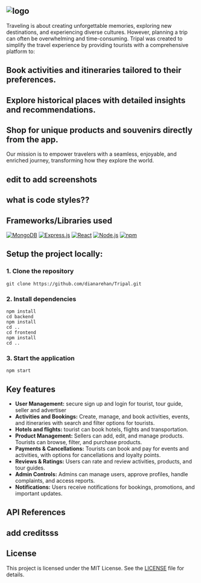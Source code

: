  ![logo](https://github.com/user-attachments/assets/2d83d299-a3b9-4a42-a6f0-091d3e7add52)
--------
Traveling is about creating unforgettable memories, exploring new destinations, and experiencing diverse cultures. However, planning a trip can often be overwhelming and time-consuming. Tripal was created to simplify the travel experience by providing tourists with a comprehensive platform to:
## Book activities and itineraries tailored to their preferences.
## Explore historical places with detailed insights and recommendations.
## Shop for unique products and souvenirs directly from the app.
Our mission is to empower travelers with a seamless, enjoyable, and enriched journey, transforming how they explore the world.

## edit to add screenshots

## what is code styles??

## Frameworks/Libraries used
[![MongoDB][MongoDB]][MongoDB-url]
[![Express.js][Express.js]][Express-url]
[![React][React.js]][React-url]
[![Node.js][Node.js]][Node-url]
[![npm][npm]][npm-url]

## Setup the project locally:
### 1. Clone the repository
```
git clone https://github.com/dianarehan/Tripal.git
```
### 2. Install dependencies
```
npm install
cd backend
npm install
cd ..
cd frontend
npm install
cd ..
```
### 3. Start the application
```
npm start
```
## Key features
* **User Management:** secure sign up and login for tourist, tour guide, seller and advertiser
* **Activities and Bookings:** Create, manage, and book activities, events, and itineraries with search and filter options for tourists.
* **Hotels and flights:** tourist can book hotels, flights and transportation.
* **Product Management:** Sellers can add, edit, and manage products. Tourists can browse, filter, and purchase products.
* **Payments & Cancellations:** Tourists can book and pay for events and activities, with options for cancellations and loyalty points.
* **Reviews & Ratings:** Users can rate and review activities, products, and tour guides.
* **Admin Controls:** Admins can manage users, approve profiles, handle complaints, and access reports.
* **Notifications:** Users receive notifications for bookings, promotions, and important updates.

##  API References

## add creditsss



[React.js]: https://img.shields.io/badge/React-20232A?style=for-the-badge&logo=react&logoColor=61DAFB
[React-url]: https://reactjs.org/

[Node.js]: https://img.shields.io/badge/Node.js-43853D?style=for-the-badge&logo=node.js&logoColor=white
[Node-url]: https://nodejs.org/

[Express.js]: https://img.shields.io/badge/Express.js-404D59?style=for-the-badge
[Express-url]: https://expressjs.com/

[MongoDB]: https://img.shields.io/badge/MongoDB-4EA94B?style=for-the-badge&logo=mongodb&logoColor=white
[MongoDB-url]: https://www.mongodb.com/

[npm]: https://img.shields.io/badge/npm-8C150D?style=for-the-badge&logo=npm&logoColor=white
[npm-url]: https://www.npmjs.com/

## License

This project is licensed under the MIT License. See the [LICENSE](LICENSE) file for details.

